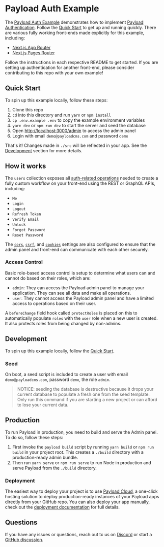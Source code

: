 # Payload Auth Example

The [Payload Auth Example](https://github.com/mzinga-io/mzinga-core/tree/main/examples/auth) demonstrates how to implement [Payload Authentication](https://mzinga.io/docs/authentication/overview). Follow the [Quick Start](#quick-start) to get up and running quickly. There are various fully working front-ends made explicitly for this example, including:

- [Next.js App Router](../next-app)
- [Next.js Pages Router](../next-pages)

Follow the instructions in each respective README to get started. If you are setting up authentication for another front-end, please consider contributing to this repo with your own example!

## Quick Start

To spin up this example locally, follow these steps:

1. Clone this repo
2. `cd` into this directory and run `yarn` or `npm install`
3. `cp .env.example .env` to copy the example environment variables
4. `yarn dev` or `npm run dev` to start the server and seed the database
5. Open [http://localhost:3000/admin](http://localhost:3000/admin)  to access the admin panel
6. Login with email `demo@payloadcms.com` and password `demo`

That's it! Changes made in `./src` will be reflected in your app. See the [Development](#development) section for more details.

## How it works

The `users` collection exposes all [auth-related operations](https://mzinga.io/docs/authentication/operations) needed to create a fully custom workflow on your front-end using the REST or GraphQL APIs, including:

- `Me`
- `Login`
- `Logout`
- `Refresh Token`
- `Verify Email`
- `Unlock`
- `Forgot Password`
- `Reset Password`

The [`cors`](https://mzinga.io/docs/production/preventing-abuse#cross-origin-resource-sharing-cors), [`csrf`](https://mzinga.io/docs/production/preventing-abuse#cross-site-request-forgery-csrf), and [`cookies`](https://mzinga.io/docs/authentication/config#options) settings are also configured to ensure that the admin panel and front-end can communicate with each other securely.

### Access Control

Basic role-based access control is setup to determine what users can and cannot do based on their roles, which are:

- `admin`: They can access the Payload admin panel to manage your application. They can see all data and make all operations.
- `user`: They cannot access the Payload admin panel and have a limited access to operations based on their user.

A `beforeChange` field hook called `protectRoles` is placed on this to automatically populate `roles` with the `user` role when a new user is created. It also protects roles from being changed by non-admins.

## Development

To spin up this example locally, follow the [Quick Start](#quick-start).

### Seed

On boot, a seed script is included to create a user with email `demo@payloadcms.com`, password `demo`, the role `admin`.

> NOTICE: seeding the database is destructive because it drops your current database to populate a fresh one from the seed template. Only run this command if you are starting a new project or can afford to lose your current data.

## Production

To run Payload in production, you need to build and serve the Admin panel. To do so, follow these steps:

1. First invoke the `payload build` script by running `yarn build` or `npm run build` in your project root. This creates a `./build` directory with a production-ready admin bundle.
1. Then run `yarn serve` or `npm run serve` to run Node in production and serve Payload from the `./build` directory.

### Deployment

The easiest way to deploy your project is to use [Payload Cloud](https://mzinga.io/new/import), a one-click hosting solution to deploy production-ready instances of your Payload apps directly from your GitHub repo. You can also deploy your app manually, check out the [deployment documentation](https://mzinga.io/docs/production/deployment) for full details.

## Questions

If you have any issues or questions, reach out to us on [Discord](https://discord.com/invite/payload) or start a [GitHub discussion](https://github.com/mzinga-io/mzinga-core/discussions).

